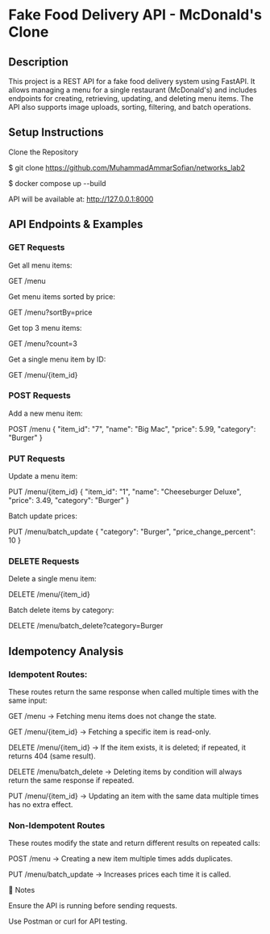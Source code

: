 # Fake Food Delivery API - McDonald's Clone

## Description

This project is a REST API for a fake food delivery system using FastAPI. It allows managing a menu for a single restaurant (McDonald's) and includes endpoints for creating, retrieving, updating, and deleting menu items. The API also supports image uploads, sorting, filtering, and batch operations.

## Setup Instructions

Clone the Repository

$ git clone https://github.com/MuhammadAmmarSofian/networks_lab2

$ docker compose up --build

API will be available at: http://127.0.0.1:8000

## API Endpoints & Examples

### GET Requests


Get all menu items:

GET /menu


Get menu items sorted by price:

GET /menu?sortBy=price


Get top 3 menu items:

GET /menu?count=3


Get a single menu item by ID:

GET /menu/{item_id}


### POST Requests


Add a new menu item:

POST /menu
{
    "item_id": "7",
    "name": "Big Mac",
    "price": 5.99,
    "category": "Burger"
}


### PUT Requests


Update a menu item:

PUT /menu/{item_id}
{
    "item_id": "1",
    "name": "Cheeseburger Deluxe",
    "price": 3.49,
    "category": "Burger"
}


Batch update prices:

PUT /menu/batch_update
{
    "category": "Burger",
    "price_change_percent": 10
}


### DELETE Requests

Delete a single menu item:

DELETE /menu/{item_id}

Batch delete items by category:

DELETE /menu/batch_delete?category=Burger



## Idempotency Analysis

### Idempotent Routes:

These routes return the same response when called multiple times with the same input:

GET /menu → Fetching menu items does not change the state.

GET /menu/{item_id} → Fetching a specific item is read-only.

DELETE /menu/{item_id} → If the item exists, it is deleted; if repeated, it returns 404 (same result).

DELETE /menu/batch_delete → Deleting items by condition will always return the same response if repeated.

PUT /menu/{item_id} → Updating an item with the same data multiple times has no extra effect.


### Non-Idempotent Routes

These routes modify the state and return different results on repeated calls:

POST /menu → Creating a new item multiple times adds duplicates.

PUT /menu/batch_update → Increases prices each time it is called.

📌 Notes

Ensure the API is running before sending requests.

Use Postman or curl for API testing.